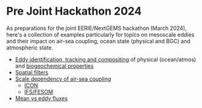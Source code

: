# Pre Joint Hackathon 2024

As preparations for the joint EERIE/NextGEMS hackathon (March 2024), here's a collection of examples particularly for topics on mesoscale eddies and their impact on air-sea coupling, ocean state (physical and BGC) and atmospheric state. 
 - [Eddy identification, tracking and compositing](eddy_track_composite/README.md) of physical (ocean/atmos) and [biogeochemical properties](eddy_track_composite/HAMOCC/README.md)
 - [Spatial filters](mesoscale-air-sea-coupling/Spatial_Filters/README.md)
 - [Scale dependency of air-sea coupling](mesoscale-air-sea-coupling/README.md)
    - [ICON](mesoscale-air-sea-coupling/ICON/README.md)
    - [IFS/FESOM](mesoscale-air-sea-coupling/IFS-FESOM/README.md)
- [Mean vs eddy fluxes](mean_eddy_fluxes/README.md)

